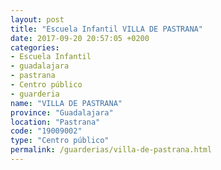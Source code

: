 ```yaml
---
layout: post
title: "Escuela Infantil VILLA DE PASTRANA"
date: 2017-09-20 20:57:05 +0200
categories:
- Escuela Infantil
- guadalajara
- pastrana
- Centro público
- guarderia
name: "VILLA DE PASTRANA"
province: "Guadalajara"
location: "Pastrana"
code: "19009002"
type: "Centro público"
permalink: /guarderias/villa-de-pastrana.html
---
```

